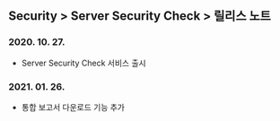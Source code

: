 ## Security > Server Security Check > 릴리스 노트

### 2020. 10. 27.
* Server Security Check 서비스 출시

### 2021. 01. 26.
* 통합 보고서 다운로드 기능 추가
